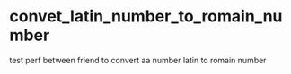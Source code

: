 # convet_latin_number_to_romain_number
test perf  between  friend to convert aa number latin to  romain number
